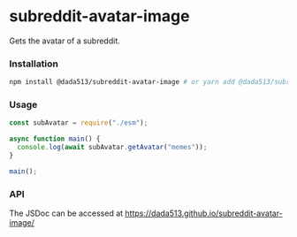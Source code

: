 # subreddit-avatar-image

Gets the avatar of a subreddit.

### Installation

```bash
npm install @dada513/subreddit-avatar-image # or yarn add @dada513/subreddit-avatar-image
```

### Usage

```js
const subAvatar = require("./esm");

async function main() {
  console.log(await subAvatar.getAvatar("memes"));
}

main();
```

### API

The JSDoc can be accessed at https://dada513.github.io/subreddit-avatar-image/
